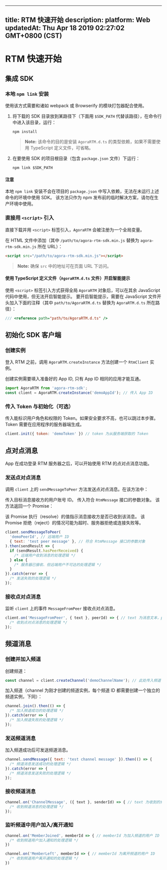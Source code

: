 
---
title: RTM 快速开始
description: 
platform: Web
updatedAt: Thu Apr 18 2019 02:27:02 GMT+0800 (CST)
---
# RTM 快速开始
## 集成 SDK

### 本地 `npm link` 安装

使用该方式需要和诸如 webpack 或 Browserify 的模块打包器配合使用。

1. 将下载的 SDK 目录放到某路径下（下面用 `$SDK_PATH` 代替该路径），在命令行中进入该目录，运行：

    ```shell
    npm install
    ```

    > **Note:** 该命令的目的是安装 `AgoraRTM.d.ts` 的类型依赖，如果不需要使用 TypeScript 定义文件，可省略。

2. 在要使用 SDK 的项目根目录（包含 `package.json` 文件）下运行：

    ```shell
    npm link $SDK_PATH
    ```

#### 注意

本地 `npm link` 安装不会在项目的 `package.json` 中写入依赖，无法在未运行上述命令的环境中使用 SDK。
该方法只作为 npm 发布前的临时解决方案，请勿在生产环境中使用。

### 直接用 `<script>` 引入

直接下载并用 `<script>` 标签引入，`AgoraRTM` 会被注册为一个全局变量。

在 HTML 文件中添加（其中 `/path/to/agora-rtm-sdk.min.js` 替换为 `agora-rtm-sdk.min.js` 所在 URL）：

```html
<script src="/path/to/agora-rtm-sdk.min.js"></script>
```

> **Note:** 确保 `src` 中的地址可在页面 URL 下访问。

#### 使用 TypeScript 定义文件（`AgoraRTM.d.ts` 文件）开启智能提示

使用 `<script>` 标签引入方式获得全局 `AgoraRTM` 对象后，可以在其余 JavaScript 代码中使用，但无法开启智能提示。
要开启智能提示，需要在 JavaScript 文件开头加入下面的注释（其中 `path/to/AgoraRTM.d.ts` 替换为 `AgoraRTM.d.ts` 所在路径）：

```JavaScript
/// <reference path="path/to/AgoraRTM.d.ts" />
```

## 初始化 SDK 客户端

### 创建实例

登入 RTM 之前，调用 `AgoraRTM.createInstance` 方法创建一个 `RtmClient` 实例。

创建实例需要填⼊准备好的 App ID, 只有 App ID 相同的应⽤才能互通。

```JavaScript
import AgoraRTM from 'agora-rtm-sdk';
const client = AgoraRTM.createInstance('demoAppId'); // 传入 App ID
```

### 传入 Token 与初始化（可选）

传入能标识用户角色和权限的 Token。如果安全要求不高，也可以跳过本步骤。Token 需要在应用程序的服务器端生成。

```JavaScript
client.init({ token: 'demoToken' }) // token 为从服务端获取的 Token
```

## 点对点消息

App 在成功登录 RTM 服务器之后，可以开始使用 RTM 的点对点消息功能。

### 发送点对点消息

调用 `client` 上的 `sendMessageToPeer` 方法发送点对点消息。在该方法中：

传入目标消息接收方的用户账号 ID。
传入符合 `RtmMessage` 接口的参数对象。
该方法返回一个 Promise：

该 Promise 执行（resolve）的值指示消息接收方是否已收到该消息。
该 Promise 拒绝（reject）的情况可能为超时、服务器拒绝或连接失败等。

```JavaScript
client.sendMessageToPeer(
  'demoPeerId', // 远端用户 ID
  { text: 'test peer message' }, // 符合 RtmMessage 接口的参数对象
).then(sendResult => {
  if (sendResult.hasPeerReceived) {
    /* 远端用户收到消息的处理逻辑 */
  } else {
    /* 服务器已接收、但远端用户不可达的处理逻辑 */
  }
}).catch(error => {
  /* 发送失败的处理逻辑 */
});
```

### 接收点对点消息

监听 `client` 上的事件 `MessageFromPeer` 接收点对点消息。

```JavaScript
client.on('MessageFromPeer', { text }, peerId) => { // text 为消息文本，peerId 是消息发送方 User ID
  /* 收到点对点消息的处理逻辑 */
});
```

## 频道消息

### 创建并加入频道

创建频道：

```JavaScript
const channel = client.createChannel('demoChannelName'); // 此处传入频道 ID
```

加入频道（channel 为刚才创建的频道实例，每个频道 ID 都需要创建一个独立的频道实例，下同）：

```JavaScript
channel.join().then(() => {
  /* 加入频道成功的处理逻辑 */
}).catch(error => {
  /* 加入频道失败的处理逻辑 */
});
```

### 发送频道消息

加入频道成功后可发送频道消息。

```JavaScript
channel.sendMessage({ text: 'test channel message' }).then(() => {
  /* 频道消息发送成功的处理逻辑 */
}).catch(error => {
  /* 频道消息发送失败的处理逻辑 */
});
```

### 接收频道消息

```JavaScript
channel.on('ChannelMessage', ({ text }, senderId) => { // text 为收到的频道消息文本，senderId 为发送方的 User ID
  /* 收到频道消息的处理逻辑 */
});
```

### 监听频道中用户加入/离开通知

```JavaScript
channel.on('MemberJoined', memberId => { // memberId 为加入频道的用户 ID
  /* 收到频道用户加入通知的处理逻辑 */
})
```

```JavaScript
channel.on('MemberLeft', memberId => { // memberId 为离开频道的用户 ID
  /* 收到频道用户离开通知的处理逻辑 */
})
```

